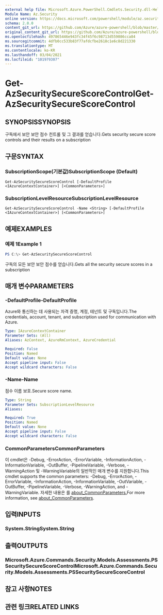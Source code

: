```yaml
---
external help file: Microsoft.Azure.PowerShell.Cmdlets.Security.dll-Help.xml
Module Name: Az.Security
online version: https://docs.microsoft.com/powershell/module/az.security/Get-AzSecuritySecureScoreControl
schema: 2.0.0
content_git_url: https://github.com/Azure/azure-powershell/blob/master/src/Security/Security/help/Get-AzSecuritySecureScoreControl.md
original_content_git_url: https://github.com/Azure/azure-powershell/blob/master/src/Security/Security/help/Get-AzSecuritySecureScoreControl.md
ms.openlocfilehash: 497865446e943fc34f45f6c98713d559086cca84
ms.sourcegitcommit: 4dfb0cc533b83f77afdcfbe2618c1e6c8d221330
ms.translationtype: MT
ms.contentlocale: ko-KR
ms.lasthandoff: 03/04/2021
ms.locfileid: "101979307"
---
```

# <span data-ttu-id="2ef09-101">Get-AzSecuritySecureScoreControl</span><span class="sxs-lookup"><span data-stu-id="2ef09-101">Get-AzSecuritySecureScoreControl</span></span>

## <span data-ttu-id="2ef09-102">SYNOPSIS</span><span class="sxs-lookup"><span data-stu-id="2ef09-102">SYNOPSIS</span></span>
<span data-ttu-id="2ef09-103">구독에서 보안 보안 점수 컨트롤 및 그 결과를 얻습니다.</span><span class="sxs-lookup"><span data-stu-id="2ef09-103">Gets security secure score controls and their results on a subscription</span></span>

## <span data-ttu-id="2ef09-104">구문</span><span class="sxs-lookup"><span data-stu-id="2ef09-104">SYNTAX</span></span>

### <span data-ttu-id="2ef09-105">SubscriptionScope(기본값)</span><span class="sxs-lookup"><span data-stu-id="2ef09-105">SubscriptionScope (Default)</span></span>
```
Get-AzSecuritySecureScoreControl [-DefaultProfile <IAzureContextContainer>] [<CommonParameters>]
```

### <span data-ttu-id="2ef09-106">SubscriptionLevelResource</span><span class="sxs-lookup"><span data-stu-id="2ef09-106">SubscriptionLevelResource</span></span>
```
Get-AzSecuritySecureScoreControl -Name <String> [-DefaultProfile <IAzureContextContainer>] [<CommonParameters>]
```

## <span data-ttu-id="2ef09-107">예제</span><span class="sxs-lookup"><span data-stu-id="2ef09-107">EXAMPLES</span></span>

### <span data-ttu-id="2ef09-108">예제 1</span><span class="sxs-lookup"><span data-stu-id="2ef09-108">Example 1</span></span>
```powershell
PS C:\> Get-AzSecuritySecureScoreControl
```

<span data-ttu-id="2ef09-109">구독의 모든 보안 보안 점수를 얻습니다.</span><span class="sxs-lookup"><span data-stu-id="2ef09-109">Gets all the security secure scores in a subscription</span></span>

## <span data-ttu-id="2ef09-110">매개 변수</span><span class="sxs-lookup"><span data-stu-id="2ef09-110">PARAMETERS</span></span>

### <span data-ttu-id="2ef09-111">-DefaultProfile</span><span class="sxs-lookup"><span data-stu-id="2ef09-111">-DefaultProfile</span></span>
<span data-ttu-id="2ef09-112">Azure와 통신하는 데 사용되는 자격 증명, 계정, 테넌트 및 구독입니다.</span><span class="sxs-lookup"><span data-stu-id="2ef09-112">The credentials, account, tenant, and subscription used for communication with Azure.</span></span>

```yaml
Type: IAzureContextContainer
Parameter Sets: (All)
Aliases: AzContext, AzureRmContext, AzureCredential

Required: False
Position: Named
Default value: None
Accept pipeline input: False
Accept wildcard characters: False
```

### <span data-ttu-id="2ef09-113">-Name</span><span class="sxs-lookup"><span data-stu-id="2ef09-113">-Name</span></span>
<span data-ttu-id="2ef09-114">점수 이름 보호.</span><span class="sxs-lookup"><span data-stu-id="2ef09-114">Secure score name.</span></span>

```yaml
Type: String
Parameter Sets: SubscriptionLevelResource
Aliases:

Required: True
Position: Named
Default value: None
Accept pipeline input: False
Accept wildcard characters: False
```

### <span data-ttu-id="2ef09-115">CommonParameters</span><span class="sxs-lookup"><span data-stu-id="2ef09-115">CommonParameters</span></span>
<span data-ttu-id="2ef09-116">이 cmdlet은 -Debug, -ErrorAction, -ErrorVariable, -InformationAction, -InformationVariable, -OutBuffer, -PipelineVariable, -Verbose, -WarningAction 및 -WarningVariable의 일반적인 매개 변수를 지원합니다.</span><span class="sxs-lookup"><span data-stu-id="2ef09-116">This cmdlet supports the common parameters: -Debug, -ErrorAction, -ErrorVariable, -InformationAction, -InformationVariable, -OutVariable, -OutBuffer, -PipelineVariable, -Verbose, -WarningAction, and -WarningVariable.</span></span> <span data-ttu-id="2ef09-117">자세한 내용은 를 [about_CommonParameters.](http://go.microsoft.com/fwlink/?LinkID=113216)</span><span class="sxs-lookup"><span data-stu-id="2ef09-117">For more information, see [about_CommonParameters](http://go.microsoft.com/fwlink/?LinkID=113216).</span></span>

## <span data-ttu-id="2ef09-118">입력</span><span class="sxs-lookup"><span data-stu-id="2ef09-118">INPUTS</span></span>

### <span data-ttu-id="2ef09-119">System.String</span><span class="sxs-lookup"><span data-stu-id="2ef09-119">System.String</span></span>

## <span data-ttu-id="2ef09-120">출력</span><span class="sxs-lookup"><span data-stu-id="2ef09-120">OUTPUTS</span></span>

### <span data-ttu-id="2ef09-121">Microsoft.Azure.Commands.Security.Models.Assessments.PSSecuritySecureScoreControl</span><span class="sxs-lookup"><span data-stu-id="2ef09-121">Microsoft.Azure.Commands.Security.Models.Assessments.PSSecuritySecureScoreControl</span></span>

## <span data-ttu-id="2ef09-122">참고 사항</span><span class="sxs-lookup"><span data-stu-id="2ef09-122">NOTES</span></span>

## <span data-ttu-id="2ef09-123">관련 링크</span><span class="sxs-lookup"><span data-stu-id="2ef09-123">RELATED LINKS</span></span>
